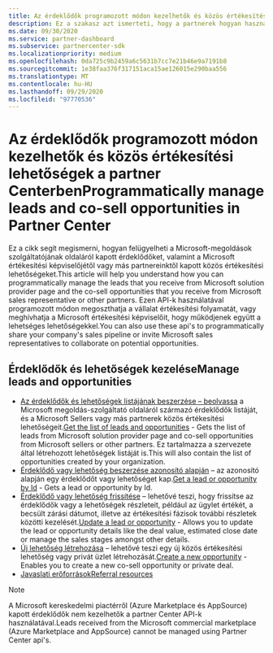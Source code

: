 ```yaml
---
title: Az érdeklődők programozott módon kezelhetők és közös értékesítési lehetőségek a partner Centerben
description: Ez a szakasz azt ismerteti, hogy a partnerek hogyan használhatják a partner API-kat, hogy programozott módon kezeljék az érdeklődőket és a közös értékesítési lehetőségeket.
ms.date: 09/30/2020
ms.service: partner-dashboard
ms.subservice: partnercenter-sdk
ms.localizationpriority: medium
ms.openlocfilehash: 0da725c9b2459a6c5631b7cc7e21b46e9a7191b8
ms.sourcegitcommit: 1e38faa376f317151aca15ae126015e290baa556
ms.translationtype: MT
ms.contentlocale: hu-HU
ms.lasthandoff: 09/29/2020
ms.locfileid: "97770536"
---
```

# <a name="programmatically-manage-leads-and-co-sell-opportunities-in-partner-center"></a><span data-ttu-id="885d5-103">Az érdeklődők programozott módon kezelhetők és közös értékesítési lehetőségek a partner Centerben</span><span class="sxs-lookup"><span data-stu-id="885d5-103">Programmatically manage leads and co-sell opportunities in Partner Center</span></span>

<span data-ttu-id="885d5-104">Ez a cikk segít megismerni, hogyan felügyelheti a Microsoft-megoldások szolgáltatójának oldaláról kapott érdeklődőket, valamint a Microsoft értékesítési képviselőjétől vagy más partnereinktől kapott közös értékesítési lehetőségeket.</span><span class="sxs-lookup"><span data-stu-id="885d5-104">This article will help you understand how you can programmatically manage the leads that you receive from Microsoft solution provider page and the co-sell opportunities that you receive from Microsoft sales representative or other partners.</span></span> <span data-ttu-id="885d5-105">Ezen API-k használatával programozott módon megoszthatja a vállalat értékesítési folyamatát, vagy meghívhatja a Microsoft értékesítési képviselőit, hogy működjenek együtt a lehetséges lehetőségekkel.</span><span class="sxs-lookup"><span data-stu-id="885d5-105">You can also use these api's to programmatically share your company's sales pipeline or invite Microsoft sales representatives to collaborate on potential opportunities.</span></span> 

## <a name="manage-leads-and-opportunities"></a><span data-ttu-id="885d5-106">Érdeklődők és lehetőségek kezelése</span><span class="sxs-lookup"><span data-stu-id="885d5-106">Manage leads and opportunities</span></span>

- <span data-ttu-id="885d5-107">[Az érdeklődők és lehetőségek listájának beszerzése – beolvassa](get-a-list-of-referrals.md) a Microsoft megoldás-szolgáltató oldaláról származó érdeklődők listáját, és a Microsoft Sellers vagy más partnerek közös értékesítési lehetőségeit.</span><span class="sxs-lookup"><span data-stu-id="885d5-107">[Get the list of leads and opportunities](get-a-list-of-referrals.md) - Gets the list of leads from Microsoft solution provider page and co-sell opportunities from Microsoft sellers or other partners.</span></span> <span data-ttu-id="885d5-108">Ez tartalmazza a szervezete által létrehozott lehetőségek listáját is.</span><span class="sxs-lookup"><span data-stu-id="885d5-108">This will also contain the list of opportunities created by your organization.</span></span>
- <span data-ttu-id="885d5-109">[Érdeklődő vagy lehetőség beszerzése azonosító alapján](get-a-referral-by-Id.md) – az azonosító alapján egy érdeklődőt vagy lehetőséget kap.</span><span class="sxs-lookup"><span data-stu-id="885d5-109">[Get a lead or opportunity by Id](get-a-referral-by-Id.md) - Gets a lead or opportunity by Id.</span></span>
- <span data-ttu-id="885d5-110">[Érdeklődő vagy lehetőség frissítése](patch-a-referral.md) – lehetővé teszi, hogy frissítse az érdeklődők vagy a lehetőségek részleteit, például az ügylet értékét, a becsült zárási dátumot, illetve az értékesítési fázisok további részletek közötti kezelését.</span><span class="sxs-lookup"><span data-stu-id="885d5-110">[Update a lead or opportunity](patch-a-referral.md) - Allows you to update the lead or opportunity details like the deal value, estimated close date or manage the sales stages amongst other details.</span></span>
- <span data-ttu-id="885d5-111">[Új lehetőség létrehozása](create-a-referral.md) – lehetővé teszi egy új közös értékesítési lehetőség vagy privát üzlet létrehozását.</span><span class="sxs-lookup"><span data-stu-id="885d5-111">[Create a new opportunity](create-a-referral.md) - Enables you to create a new co-sell opportunity or private deal.</span></span>
- [<span data-ttu-id="885d5-112">Javaslati erőforrások</span><span class="sxs-lookup"><span data-stu-id="885d5-112">Referral resources</span></span>](referral-resources.md)

> [!Note]
> <span data-ttu-id="885d5-113">A Microsoft kereskedelmi piactérről (Azure Marketplace és AppSource) kapott érdeklődők nem kezelhetők a partner Center API-k használatával.</span><span class="sxs-lookup"><span data-stu-id="885d5-113">Leads received from the Microsoft commercial marketplace (Azure Marketplace and AppSource) cannot be managed using Partner Center api's.</span></span>